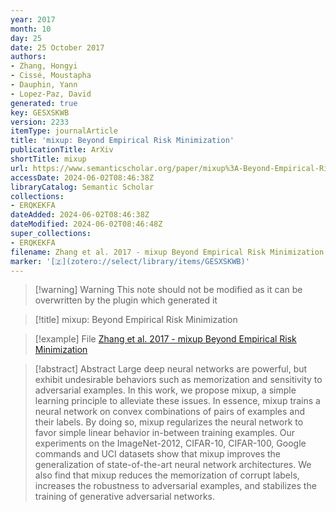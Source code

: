 ```yaml
---
year: 2017
month: 10
day: 25
date: 25 October 2017
authors:
- Zhang, Hongyi
- Cissé, Moustapha
- Dauphin, Yann
- Lopez-Paz, David
generated: true
key: GESXSKWB
version: 2233
itemType: journalArticle
title: 'mixup: Beyond Empirical Risk Minimization'
publicationTitle: ArXiv
shortTitle: mixup
url: https://www.semanticscholar.org/paper/mixup%3A-Beyond-Empirical-Risk-Minimization-Zhang-Ciss%C3%A9/4feef0fd284feb1233399b400eb897f59ec92755
accessDate: 2024-06-02T08:46:38Z
libraryCatalog: Semantic Scholar
collections:
- ERQKEKFA
dateAdded: 2024-06-02T08:46:38Z
dateModified: 2024-06-02T08:46:48Z
super_collections:
- ERQKEKFA
filename: Zhang et al. 2017 - mixup Beyond Empirical Risk Minimization
marker: '[🇿](zotero://select/library/items/GESXSKWB)'
---
```



 > 
 > \[!warning\] Warning
 > This note should not be modified as it can be overwritten by the plugin which generated it

 > 
 > \[!title\] mixup: Beyond Empirical Risk Minimization

 > 
 > \[!example\] File
 > [Zhang et al. 2017 - mixup Beyond Empirical Risk Minimization](Zhang%20et%20al.%202017%20-%20mixup%20Beyond%20Empirical%20Risk%20Minimization.pdf)

 > 
 > \[!abstract\] Abstract
 > Large deep neural networks are powerful, but exhibit undesirable behaviors such as memorization and sensitivity to adversarial examples. In this work, we propose mixup, a simple learning principle to alleviate these issues. In essence, mixup trains a neural network on convex combinations of pairs of examples and their labels. By doing so, mixup regularizes the neural network to favor simple linear behavior in-between training examples. Our experiments on the ImageNet-2012, CIFAR-10, CIFAR-100, Google commands and UCI datasets show that mixup improves the generalization of state-of-the-art neural network architectures. We also find that mixup reduces the memorization of corrupt labels, increases the robustness to adversarial examples, and stabilizes the training of generative adversarial networks.
